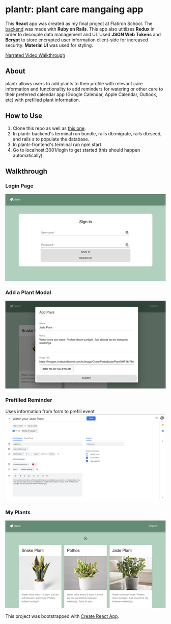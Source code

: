 # plantr: plant care mangaing app
This **React** app was created as my final project at Flatiron School. The [backend](https://github.com/christinamcmahon/plantr-backend) was made with **Ruby on Rails**. This app also utitlizes **Redux** in order to decouple data management and UI. Used **JSON Web Tokens** and **Bcrypt** to store encrypted user information client-side for increased security. **Material UI** was used for styling.

[Narrated Video Walkthrough](https://youtu.be/xA3V4tK1dUI)

## About
plantr allows users to add plants to their profile with relevant care information and functionality to add reminders for watering or other care to their preferred calendar app (Google Calendar, Apple Calendar, Outlook, etc) with prefilled plant information. 

## How to Use
1. Clone this repo as well as [this one](https://github.com/christinamcmahon/plantr-backend).
2. In plantr-backend's terminal run bundle, rails db:migrate, rails db:seed, and rails s to populate the database.
3. In plantr-frontend's terminal run npm start.
4. Go to localhost:3001/login to get started (this should happen automatically).

## Walkthrough
### Login Page
!["login page"](/screenshots/login.png)

### Add a Plant Modal
!["Add Plant"](/screenshots/add_plant.png)

### Prefilled Reminder
Uses information from form to prefill event
!["Prefilled Reminder"](/screenshots/add_reminder.png)

### My Plants
!["All Plants"](/screenshots/plants.png)

This project was bootstrapped with [Create React App](https://github.com/facebook/create-react-app).
